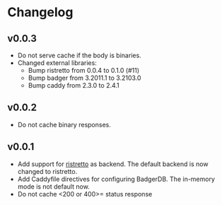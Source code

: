 # Changelog

## v0.0.3

- Do not serve cache if the body is binaries.
- Changed external libraries:
  - Bump ristretto from 0.0.4 to 0.1.0 (#11)
  - Bump badger from 3.2011.1 to 3.2103.0
  - Bump caddy from 2.3.0 to 2.4.1

## v0.0.2

- Do not cache binary responses.

## v0.0.1

- Add support for [ristretto](https://github.com/dgraph-io/ristretto) as backend. The default backend is now changed to ristretto.
- Add Caddyfile directives for configuring BadgerDB. The in-memory mode is not default now.
- Do not cache <200 or 400>= status response
